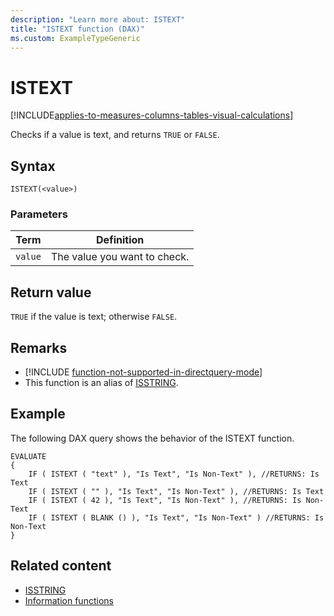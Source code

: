 ```yaml
---
description: "Learn more about: ISTEXT"
title: "ISTEXT function (DAX)"
ms.custom: ExampleTypeGeneric
---
```

# ISTEXT

[!INCLUDE[applies-to-measures-columns-tables-visual-calculations](includes/applies-to-measures-columns-tables-visual-calculations.md)]

Checks if a value is text, and returns `TRUE` or `FALSE`.

## Syntax

```dax
ISTEXT(<value>)
```

### Parameters

|Term|Definition|
|--------|--------------|
|`value`|The value you want to check.|

## Return value

`TRUE` if the value is text; otherwise `FALSE`.

## Remarks

- [!INCLUDE [function-not-supported-in-directquery-mode](includes/function-not-supported-in-directquery-mode.md)]
- This function is an alias of [ISSTRING](isstring-function-dax.md).

## Example

The following DAX query shows the behavior of the ISTEXT function.

```dax
EVALUATE
{
    IF ( ISTEXT ( "text" ), "Is Text", "Is Non-Text" ), //RETURNS: Is Text
    IF ( ISTEXT ( "" ), "Is Text", "Is Non-Text" ), //RETURNS: Is Text
    IF ( ISTEXT ( 42 ), "Is Text", "Is Non-Text" ), //RETURNS: Is Non-Text
    IF ( ISTEXT ( BLANK () ), "Is Text", "Is Non-Text" ) //RETURNS: Is Non-Text
}
```

## Related content

- [ISSTRING](isstring-function-dax.md)
- [Information functions](information-functions-dax.md)
